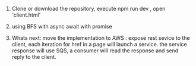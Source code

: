 1. Clone or download the repository, execute npm run dev , open 'client.html'

2. using BFS with async await with promise

3. Whats next: 
	move the implementation to AWS : expose rest sevice to the client, each iteration for href in a page will launch a service.
	the service response will use SQS, a consumer will read the response and send reply to the client.